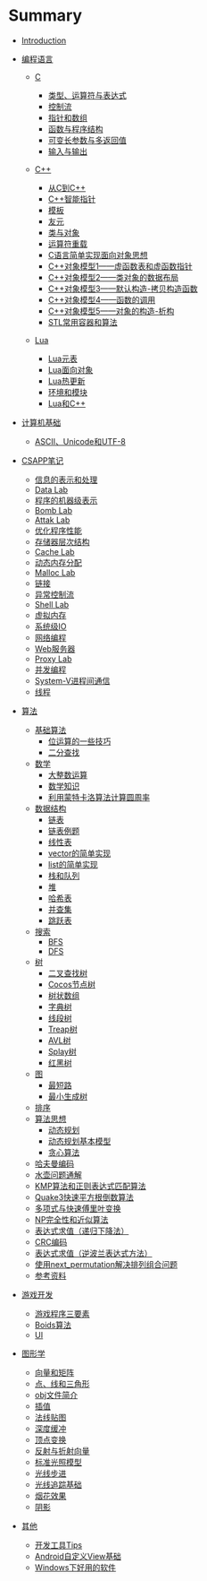 # Summary

* [Introduction](README.md)

* [编程语言]()
    
    * [C]()
        * [类型、运算符与表达式](/programming_language/C/类型、运算符与表达式.md)
        * [控制流](/programming_language/C/控制流.md)
        * [指针和数组](/programming_language/C/指针和数组.md)
        * [函数与程序结构](/programming_language/C/函数与程序结构.md)
        * [可变长参数与多返回值](/programming_language/C/可变长参数与多返回值.md)
        * [输入与输出](/programming_language/C/输入与输出.md)
    
    * [C++]()
        * [从C到C++](/programming_language/Cpp/从C到C++.md)
        * [C++智能指针](/programming_language/Cpp/C++智能指针.md)
        * [模板](/programming_language/Cpp/模板.md)
        * [友元](/programming_language/Cpp/友元.md)
        * [类与对象](/programming_language/Cpp/类与对象.md)
        * [运算符重载](/programming_language/Cpp/运算符重载.md)
        * [C语言简单实现面向对象思想](/programming_language/Cpp/C语言简单实现面向对象思想.md)
        * [C++对象模型1——虚函数表和虚函数指针](/programming_language/Cpp/C++对象模型1——虚函数表和虚函数指针.md)
        * [C++对象模型2——类对象的数据布局](/programming_language/Cpp/C++对象模型2——类对象的数据布局.md)
        * [C++对象模型3——默认构造-拷贝构造函数](/programming_language/Cpp/C++对象模型3——默认构造-拷贝构造函数.md)
        * [C++对象模型4——函数的调用](/programming_language/Cpp/C++对象模型4——函数的调用.md)
        * [C++对象模型5——对象的构造-析构](/programming_language/Cpp/C++对象模型5——对象的构造-析构.md)
        * [STL常用容器和算法](/programming_language/Cpp/STL常用容器和算法.md)
    
    * [Lua]()
        * [Lua元表](/programming_language/Lua/Lua元表.md)
        * [Lua面向对象](/programming_language/Lua/Lua面向对象.md)
        * [Lua热更新](/programming_language/Lua/Lua热更新.md)
        * [环境和模块](/programming_language/Lua/环境和模块.md)
        * [Lua和C++](/programming_language/Lua/Lua和C++.md)
    
* [计算机基础]()
    * [ASCII、Unicode和UTF-8](/basic/ascii_utf_8.md)
    
* [CSAPP笔记]()
    * [信息的表示和处理](/csapp/信息的表示和处理.md)
    * [Data Lab](/csapp/Data-Lab.md)
    * [程序的机器级表示](/csapp/程序的机器级表示.md)
    * [Bomb Lab](/csapp/Bomb-Lab.md)
    * [Attak Lab](/csapp/Attack-Lab.md)
    * [优化程序性能](/csapp/优化程序性能.md)
    * [存储器层次结构](/csapp/存储器层次结构.md)
    * [Cache Lab](/csapp/Cache-Lab.md)
    * [动态内存分配](/csapp/动态内存分配.md)
    * [Malloc Lab](/csapp/Malloc-Lab.md)
    * [链接](/csapp/链接.md)
    * [异常控制流](/csapp/异常控制流.md)
    * [Shell Lab](/csapp/Shell-Lab.md)
    * [虚拟内存](/csapp/虚拟内存.md)
    * [系统级IO](/csapp/系统级IO.md)
    * [网络编程](/csapp/网络编程.md)
    * [Web服务器](/csapp/Web服务器.md)
    * [Proxy Lab](/csapp/Proxy-Lab.md)
    * [并发编程](/csapp/并发编程.md)
    * [System-V进程间通信](/csapp/System-V进程间通信.md)
    * [线程](/csapp/线程.md)

* [算法]()
    * [基础算法]()
        * [位运算的一些技巧](/algorithm/位运算的一些技巧.md)
        * [二分查找](/algorithm/二分查找.md)
    * [数学]()
        * [大整数运算](/algorithm/大整数运算.md)
        * [数学知识](/algorithm/数学知识.md)
        * [利用蒙特卡洛算法计算圆周率](/algorithm/利用蒙特卡洛算法计算圆周率.md)
    * [数据结构]()
        * [链表](/algorithm/datastructure/链表.md)
        * [链表例题](/algorithm/datastructure/链表例题.md)
        * [线性表](/algorithm/datastructure/线性表.md)
        * [vector的简单实现](/algorithm/vector的简单实现.md)
        * [list的简单实现](/algorithm/list的简单实现.md)
        * [栈和队列](/algorithm/栈和队列.md)
        * [堆](/algorithm/堆.md)
        * [哈希表](/algorithm/哈希表.md)
        * [并查集](/algorithm/并查集.md)
        * [跳跃表](/algorithm/跳跃表.md)
    * [搜索]()
        * [BFS](/algorithm/search/BFS.md)
        * [DFS](/algorithm/search/DFS.md)
    * [树]()
        * [二叉查找树](/algorithm/tree/二叉查找树.md)
        * [Cocos节点树](/algorithm/tree/Cocos节点树.md)
        * [树状数组](/algorithm/tree/树状数组.md)
        * [字典树](/algorithm/tree/字典树.md)
        * [线段树](/algorithm/tree/线段树.md)
        * [Treap树](/algorithm/tree/Treap树.md)
        * [AVL树](/algorithm/tree/AVL树.md)
        * [Splay树](/algorithm/tree/Splay树.md)
        * [红黑树](/algorithm/tree/红黑树.md)
    * [图]()
        * [最短路](/algorithm/graph/最短路.md)
        * [最小生成树](/algorithm/graph/最小生成树.md)
    * [排序](/algorithm/sort.md)
    * [算法思想]()
        * [动态规划](/algorithm/DP.md)
        * [动态规划基本模型](/algorithm/动态规划基本模型.md)
        * [贪心算法](/algorithm/贪心算法.md)
    * [哈夫曼编码](/algorithm/哈夫曼编码.md)
    * [水壶问题通解](/algorithm/水壶问题通解.md)
    * [KMP算法和正则表达式匹配算法](/algorithm/KMP算法和正则表达式匹配算法.md)
    * [Quake3快速平方根倒数算法](/algorithm/Quake3快速平方根倒数算法.md)
    * [多项式与快速傅里叶变换](/algorithm/多项式与快速傅里叶变换.md)
    * [NP完全性和近似算法](/algorithm/NP完全性和近似算法.md)
    * [表达式求值（递归下降法）](/algorithm/表达式求值（递归下降法）.md)
    * [CRC编码](/algorithm/CRC编码.md)
    * [表达式求值（逆波兰表达式方法）](/algorithm/表达式求值（逆波兰表达式方法）.md)
    * [使用next_permutation解决排列组合问题](/algorithm/使用next_permutation解决排列组合问题.md)
    * [参考资料](/algorithm/参考资料.md)
    
* [游戏开发]()
    * [游戏程序三要素](/game_development/game_loop.md)
    * [Boids算法](/game_development/Boids算法.md)
    * [UI](/game_development/UI.md)

* [图形学]()
    * [向量和矩阵](/cg/向量和矩阵.md)
    * [点、线和三角形](/cg/点、线和三角形.md)
    * [obj文件简介](/cg/obj文件简介.md)
    * [插值](/cg/插值.md)
    * [法线贴图](/cg/法线贴图.md)
    * [深度缓冲](/cg/深度缓冲.md)
    * [顶点变换](/cg/顶点变换.md)
    * [反射与折射向量](/cg/反射与折射向量.md)
    * [标准光照模型](/cg/标准光照模型.md)
    * [光线步进](/cg/光线步进.md)
    * [光线追踪基础](/cg/光线追踪基础.md)
    * [烟花效果](/cg/烟花效果.md)
    * [阴影](/cg/阴影.md)

* [其他]()
    * [开发工具Tips](/other/开发工具Tips.md)
    * [Android自定义View基础](/basic/android/自定义View基础.md)
    * [Windows下好用的软件](/other/Windows下好用的软件.md)